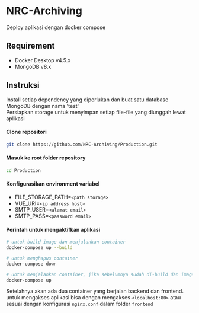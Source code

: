 # NRC-Archiving

Deploy aplikasi dengan docker compose

## Requirement
- Docker Desktop v4.5.x
- MongoDB v8.x

## Instruksi
Install setiap dependency yang diperlukan dan buat satu database MongoDB dengan nama 'test' <br>
Persiapkan storage untuk menyimpan setiap file-file yang diunggah lewat aplikasi

#### Clone repositori
```bash
git clone https://github.com/NRC-Archiving/Production.git
```

#### Masuk ke root folder repository
```bash
cd Production
```

#### Konfigurasikan environment variabel
- FILE_STORAGE_PATH=`<path storage>`
- VUE_URI=`<ip address host>`
- SMTP_USER=`<alamat email>`
- SMTP_PASS=`<password email>`

#### Perintah untuk mengaktifkan aplikasi 
```bash
# untuk build image dan menjalankan container
docker-compose up --build

# untuk menghapus container
docker-compose down

# untuk menjalankan container, jika sebelumnya sudah di-build dan image docker masih ada
docker-compose up
```

Setelahnya akan ada dua container yang berjalan backend dan frontend. <br>
untuk mengakses aplikasi bisa dengan mengakses `<localhost:80>` atau sesuai dengan konfigurasi `nginx.conf` dalam folder `frontend`